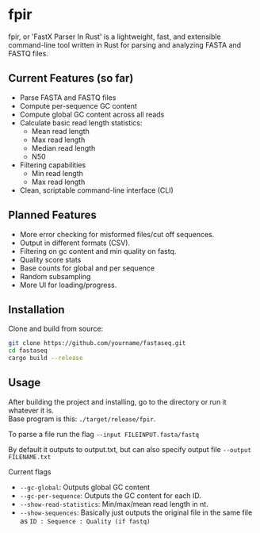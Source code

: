 # fpir

fpir, or 'FastX Parser In Rust' is a lightweight, fast, and extensible command-line tool written in Rust for parsing and analyzing FASTA and FASTQ files.


## Current Features (so far)

- Parse FASTA and FASTQ files
- Compute per-sequence GC content
- Compute global GC content across all reads
- Calculate basic read length statistics:
  - Mean read length
  - Max read length
  - Median read length
  - N50
- Filtering capabilities
  - Min read length
  - Max read length
- Clean, scriptable command-line interface (CLI)

## Planned Features

- More error checking for misformed files/cut off sequences.
- Output in different formats (CSV).
- Filtering on gc content and min quality on fastq.
- Quality score stats 
- Base counts for global and per sequence
- Random subsampling
- More UI for loading/progress.

## Installation

Clone and build from source:

```bash
git clone https://github.com/yourname/fastaseq.git
cd fastaseq
cargo build --release
```

## Usage

After building the project and installing, go to the directory or run it whatever it is.  
Base program is this: `./target/release/fpir`.

To parse a file run the flag `--input FILEINPUT.fasta/fastq`  

By default it outputs to output.txt, but can also specify output file `--output FILENAME.txt`

Current flags
- `--gc-global`: Outputs global GC content
- `--gc-per-sequence`: Outputs the GC content for each ID.
- `--show-read-statistics`: Min/max/mean read length in nt.
- `--show-sequences`: Basically just outputs the original file in the same file as `ID : Sequence : Quality (if fastq)`